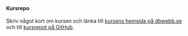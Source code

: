 #### Kursrepo

Skriv något kort om kursen och länka till [kursens hemsida på dbwebb.se](https://dbwebb.se/kurser/design-v2) och till [kursrepot på GitHub](https://github.com/mosbth/designv2).
